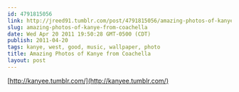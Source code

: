 ```yaml
---
id: 4791815056
link: http://jreed91.tumblr.com/post/4791815056/amazing-photos-of-kanye-from-coachella
slug: amazing-photos-of-kanye-from-coachella
date: Wed Apr 20 2011 19:50:28 GMT-0500 (CDT)
publish: 2011-04-20
tags: kanye, west, good, music, wallpaper, photo
title: Amazing Photos of Kanye from Coachella
layout: post
---
```



[http://kanyee.tumblr.com/](http://kanyee.tumblr.com/)

